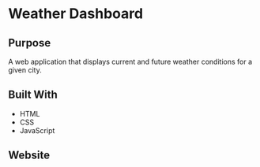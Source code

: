 # Weather Dashboard

## Purpose
A web application that displays current and future weather conditions for a given city.

## Built With
* HTML
* CSS
* JavaScript

## Website
